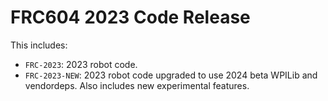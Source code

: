 # FRC604 2023 Code Release

This includes:

- `FRC-2023`: 2023 robot code.
- `FRC-2023-NEW`: 2023 robot code upgraded to use 2024 beta WPILib and vendordeps. Also includes new experimental features.
